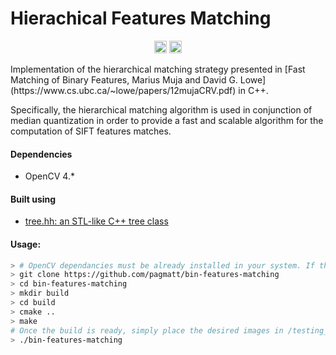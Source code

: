 # Hierachical Features Matching
<p align="center">
    <img src="https://travis-ci.com/pagmatt/bin-features-matching.svg?branch=master"
        height="20">
    <img src="https://img.shields.io/badge/License-GPL%20v3-yellow.svg"
        height="20">
</p>
Implementation of the hierarchical matching strategy presented in [Fast Matching of Binary Features, Marius Muja and David G. Lowe](https://www.cs.ubc.ca/~lowe/papers/12mujaCRV.pdf) in C++. 

Specifically, the hierarchical matching algorithm is used in conjunction of median quantization in order to provide a fast and scalable algorithm for the computation of SIFT features matches.

#### Dependencies
* OpenCV 4.*

#### Built using
* [tree.hh: an STL-like C++ tree class](https://github.com/kpeeters/tree.hh)

#### Usage:

```bash
> # OpenCV dependancies must be already installed in your system. If that is not the case, please follow http://docs.opencv.org/trunk/doc/tutorials/introduction/linux_install/linux_install.html for detailed instructions on how to install OpenCV
> git clone https://github.com/pagmatt/bin-features-matching
> cd bin-features-matching
> mkdir build
> cd build
> cmake ..
> make
# Once the build is ready, simply place the desired images in /testing_dataset and run via:
> ./bin-features-matching
```
